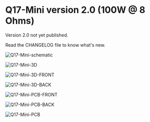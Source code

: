 # Q17-Mini version 2.0 (100W @ 8 Ohms)<br>

Version 2.0 not yet published.

Read the CHANGELOG file to know what's new.


![Q17-Mini-schematic](https://github.com/stefaweb/Q17-Amplifier/assets/12907102/240ac42f-b80b-45f1-b440-ba4aeac4104f)

![Q17-Mini-3D](https://github.com/stefaweb/Q17-Amplifier/assets/12907102/db6382c8-7429-4066-9045-7ea33a7b9f1a)

![Q17-Mini-3D-FRONT](https://github.com/stefaweb/Q17-Amplifier/assets/12907102/df84aa06-162f-471d-9c15-c0e1a0803745)

![Q17-Mini-3D-BACK](https://github.com/stefaweb/Q17-Amplifier/assets/12907102/d54607b7-bf9a-4a5f-a3be-05393931d7d3)

![Q17-Mini-PCB-FRONT](https://github.com/stefaweb/Q17-Amplifier/assets/12907102/6969ff24-705e-4c19-9031-ef6039229ce8)

![Q17-Mini-PCB-BACK](https://github.com/stefaweb/Q17-Amplifier/assets/12907102/46766aa8-3126-4e51-b855-a7ada7cf5036)

![Q17-Mini-PCB](https://github.com/stefaweb/Q17-Amplifier/assets/12907102/b17119fd-3e13-44c3-acea-754f326925db)





